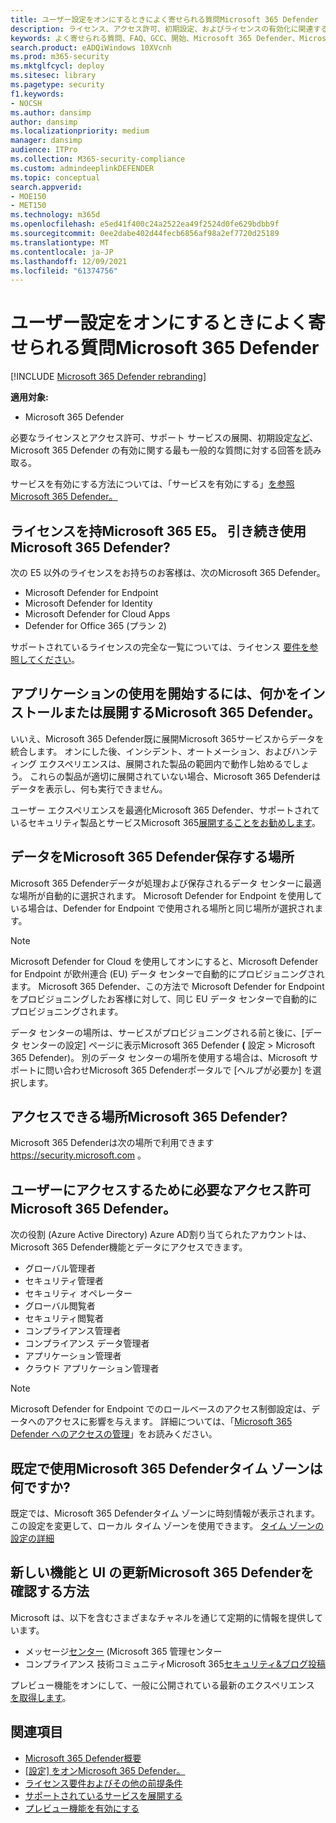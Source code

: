 ```yaml
---
title: ユーザー設定をオンにするときによく寄せられる質問Microsoft 365 Defender
description: ライセンス、アクセス許可、初期設定、およびライセンスの有効化に関連するその他の製品およびサービスに関する最も一般的な質問に対する回答をMicrosoft 365 Defender
keywords: よく寄せられる質問、FAQ、GCC、開始、Microsoft 365 Defender、Microsoft 365 Defender、M365、セキュリティ、データの場所、必要なアクセス許可、ライセンスの適格性、設定ページの有効化
search.product: eADQiWindows 10XVcnh
ms.prod: m365-security
ms.mktglfcycl: deploy
ms.sitesec: library
ms.pagetype: security
f1.keywords:
- NOCSH
ms.author: dansimp
author: dansimp
ms.localizationpriority: medium
manager: dansimp
audience: ITPro
ms.collection: M365-security-compliance
ms.custom: admindeeplinkDEFENDER
ms.topic: conceptual
search.appverid:
- MOE150
- MET150
ms.technology: m365d
ms.openlocfilehash: e5ed41f400c24a2522ea49f2524d0fe629bdbb9f
ms.sourcegitcommit: 0ee2dabe402d44fecb6856af98a2ef7720d25189
ms.translationtype: MT
ms.contentlocale: ja-JP
ms.lasthandoff: 12/09/2021
ms.locfileid: "61374756"
---
```

# <a name="frequently-asked-questions-when-turning-on-microsoft-365-defender"></a>ユーザー設定をオンにするときによく寄せられる質問Microsoft 365 Defender

[!INCLUDE [Microsoft 365 Defender rebranding](../includes/microsoft-defender.md)]


**適用対象:**
- Microsoft 365 Defender

必要なライセンスとアクセス許可、サポート サービスの展開、初期設定[など](microsoft-365-defender.md)、Microsoft 365 Defender の有効に関する最も一般的な質問に対する回答を読み取る。

サービスを有効にする方法については、「サービスを有効にする」[を参照Microsoft 365 Defender。](m365d-enable.md)

## <a name="i-dont-have-a-microsoft-365-e5-license-can-i-still-use-microsoft-365-defender"></a>ライセンスを持Microsoft 365 E5。 引き続き使用Microsoft 365 Defender?

次の E5 以外のライセンスをお持ちのお客様は、次のMicrosoft 365 Defender。

- Microsoft Defender for Endpoint
- Microsoft Defender for Identity
- Microsoft Defender for Cloud Apps
- Defender for Office 365 (プラン 2)

サポートされているライセンスの完全な一覧については、ライセンス [要件を参照してください](prerequisites.md#licensing-requirements)。

## <a name="do-i-need-to-install-or-deploy-anything-to-start-using-microsoft-365-defender"></a>アプリケーションの使用を開始するには、何かをインストールまたは展開するMicrosoft 365 Defender。

いいえ、Microsoft 365 Defender既に展開Microsoft 365サービスからデータを統合します。 オンにした後、インシデント、オートメーション、およびハンティング エクスペリエンスは、展開された製品の範囲内で動作し始めるでしょう。 これらの製品が適切に展開されていない場合、Microsoft 365 Defenderはデータを表示し、何も実行できません。

ユーザー エクスペリエンスを最適化Microsoft 365 Defender、サポートされているセキュリティ製品とサービスMicrosoft 365[展開することをお勧めします](deploy-supported-services.md)。

## <a name="where-does-microsoft-365-defender-process-and-store-my-data"></a>データをMicrosoft 365 Defender保存する場所

Microsoft 365 Defenderデータが処理および保存されるデータ センターに最適な場所が自動的に選択されます。 Microsoft Defender for Endpoint を使用している場合は、Defender for Endpoint で使用される場所と同じ場所が選択されます。

>[!NOTE]
>Microsoft Defender for Cloud を使用してオンにすると、Microsoft Defender for Endpoint が欧州連合 (EU) データ センターで自動的にプロビジョニングされます。 Microsoft 365 Defender、この方法で Microsoft Defender for Endpoint をプロビジョニングしたお客様に対して、同じ EU データ センターで自動的にプロビジョニングされます。

データ センターの場所は、サービスがプロビジョニングされる前と後に、[データ センターの設定] ページに表示Microsoft 365 Defender **(** 設定 > Microsoft 365 Defender)。 別のデータ センターの場所を使用する場合は、Microsoft サポートに問い合わせMicrosoft 365 Defenderポータルで [ヘルプが必要か] を選択します。

## <a name="where-can-i-access-microsoft-365-defender"></a>アクセスできる場所Microsoft 365 Defender?

Microsoft 365 Defenderは次の場所で利用できます <a href="https://go.microsoft.com/fwlink/p/?linkid=2077139" target="_blank"><https://security.microsoft.com></a> 。

## <a name="what-permissions-do-i-need-to-access-microsoft-365-defender"></a>ユーザーにアクセスするために必要なアクセス許可Microsoft 365 Defender。

次の役割 (Azure Active Directory) Azure AD割り当てられたアカウントは、Microsoft 365 Defender機能とデータにアクセスできます。

- グローバル管理者
- セキュリティ管理者
- セキュリティ オペレーター
- グローバル閲覧者
- セキュリティ閲覧者
- コンプライアンス管理者
- コンプライアンス データ管理者
- アプリケーション管理者
- クラウド アプリケーション管理者


> [!NOTE]
> Microsoft Defender for Endpoint でのロールベースのアクセス制御設定は、データへのアクセスに影響を与えます。 詳細については、「[Microsoft 365 Defender へのアクセスの管理](m365d-permissions.md)」をお読みください。

## <a name="what-time-zone-does-microsoft-365-defender-default-to"></a>既定で使用Microsoft 365 Defenderタイム ゾーンは何ですか?

既定では、Microsoft 365 Defenderタイム ゾーンに時刻情報が表示されます。 この設定を変更して、ローカル タイム ゾーンを使用できます。 [タイム ゾーンの設定の詳細](m365d-time-zone.md)

## <a name="how-can-i-learn-about-new-microsoft-365-defender-feature-and-ui-updates"></a>新しい機能と UI の更新Microsoft 365 Defenderを確認する方法

Microsoft は、以下を含むさまざまなチャネルを通じて定期的に情報を提供しています。

- メッセージ[センター](../../admin/manage/message-center.md) (Microsoft 365 管理センター
- コンプライアンス 技術コミュニティMicrosoft 365[セキュリティ&ブログ投稿](https://techcommunity.microsoft.com/t5/security-privacy-and-compliance/bg-p/securityprivacycompliance)

プレビュー機能をオンにして、一般に公開されている最新のエクスペリエンス [を取得します](preview.md)。

## <a name="related-topics"></a>関連項目

- [Microsoft 365 Defender概要](microsoft-365-defender.md)
- [[設定] をオンMicrosoft 365 Defender。](m365d-enable.md)
- [ライセンス要件およびその他の前提条件](prerequisites.md)
- [サポートされているサービスを展開する](deploy-supported-services.md)
- [プレビュー機能を有効にする](preview.md)

